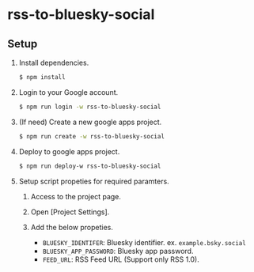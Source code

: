 # rss-to-bluesky-social

## Setup

1. Install dependencies.

   ```bash
   $ npm install
   ```

1. Login to your Google account.

   ```bash
   $ npm run login -w rss-to-bluesky-social
   ```

1. (If need) Create a new google apps project.

   ```bash
   $ npm run create -w rss-to-bluesky-social
   ```

1. Deploy to google apps project.

   ```bash
   $ npm run deploy-w rss-to-bluesky-social
   ```

1. Setup script propeties for required paramters.

   1. Access to the project page.

   1. Open [Project Settings].
   1. Add the below propeties.

      - `BLUESKY_IDENTIFER`: Bluesky identifier. ex. `example.bsky.social`
      - `BLUESKY_APP_PASSWORD`: Bluesky app password.
      - `FEED_URL`: RSS Feed URL (Support only RSS 1.0).

